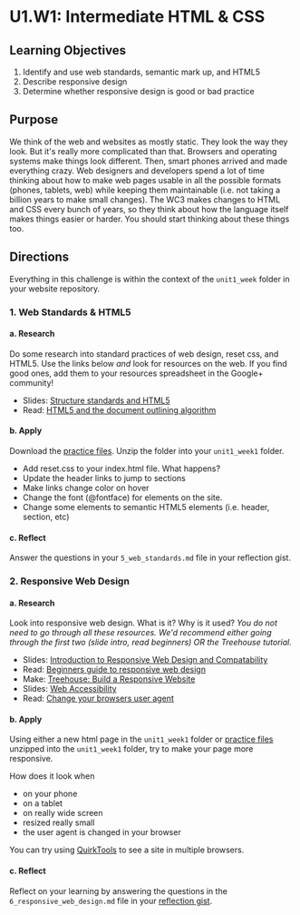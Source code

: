 # U1.W1: Intermediate HTML & CSS

## Learning Objectives
1. Identify and use web standards, semantic mark up, and HTML5
2. Describe responsive design
3. Determine whether responsive design is good or bad practice


## Purpose

We think of the web and websites as mostly static. They look the way they look.  But it's really more complicated than that.  Browsers and operating systems make things look different. Then, smart phones arrived and made everything crazy.  Web designers and developers spend a lot of time thinking about how to make web pages usable in all the possible formats (phones, tablets, web) while keeping them maintainable (i.e. not taking a billion years to make small changes). The WC3 makes changes to HTML and CSS every bunch of years, so they think about how the language itself makes things easier or harder. You should start thinking about these things too.


## Directions

Everything in this challenge is within the context of the `unit1_week` folder in your website repository.


### 1. Web Standards & HTML5

#### a. Research

Do some research into standard practices of web design, reset css, and HTML5. Use the links below *and* look for resources on the web. If you find good ones, add them to your resources spreadsheet in the Google+ community!

* Slides: [Structure standards and HTML5](http://girldevelopit.com/assets/intermediate-html-css/class1.html#/17)
* Read: [HTML5 and the document outlining algorithm](http://coding.smashingmagazine.com/2011/08/16/html5-and-the-document-outlining-algorithm/)


#### b. Apply
Download the [practice files](http://girldevelopit.com/assets/intermediate-html-css/class1.zip).  Unzip the folder into your `unit1_week1` folder.

* Add reset.css to your index.html file. What happens?
* Update the header links to jump to sections
* Make links change color on hover
* Change the font (@fontface) for elements on the site.
* Change some elements to semantic HTML5 elements (i.e. header, section, etc)

#### c. Reflect

Answer the questions in your `5_web_standards.md` file in your reflection gist.

### 2. Responsive Web Design

#### a. Research

Look into responsive web design.  What is it? Why is it used?
*You do not need to go through all these resources.  We'd recommend either going through the first two (slide intro, read beginners) OR the Treehouse tutorial.*

* Slides: [Introduction to Responsive Web Design and Compatability](http://girldevelopit.com/assets/intermediate-html-css/class4.html)
* Read: [Beginners guide to responsive web design](http://blog.teamtreehouse.com/beginners-guide-to-responsive-web-design)
* Make: [Treehouse: Build a Responsive Website](http://teamtreehouse.com/library/build-a-responsive-website)
* Slides: [Web Accessibility](http://girldevelopit.com/assets/web-accessibility/index.html)
* Read: [Change your browsers user agent](http://osxdaily.com/2013/01/16/change-user-agent-chrome-safari-firefox/)


#### b. Apply

Using either a new html page in the `unit1_week1` folder or [practice files](http://girldevelopit.com/assets/intermediate-html-css/class4.zip) unzipped into the `unit1_week1` folder, try to make your page more responsive. 

How does it look when
* on your phone 
* on a tablet
* on really wide screen
* resized really small
* the user agent is changed in your browser

You can try using [QuirkTools](http://quirktools.com/screenfly) to see a site in multiple browsers.

#### c. Reflect
Reflect on your learning by answering the questions in the `6_responsive_web_design.md` file in your [reflection gist](https://gist.github.com).

